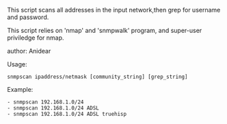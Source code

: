 This script scans all addresses in the input network,then grep for username and password. 

This script relies on 'nmap' and 'snmpwalk' program, and super-user priviledge for nmap.

author: Anidear

Usage: 
	
	snmpscan ipaddress/netmask [community_string] [grep_string]
	
Example: 

	- snmpscan 192.168.1.0/24
	- snmpscan 192.168.1.0/24 ADSL
	- snmpscan 192.168.1.0/24 ADSL truehisp